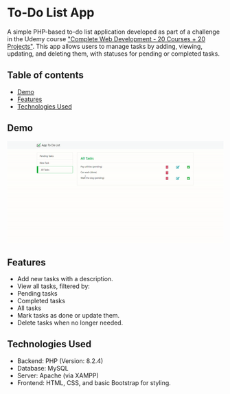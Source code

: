 # To-Do List App
A simple PHP-based to-do list application developed as part of a challenge in the Udemy course ["Complete Web Development - 20 Courses + 20 Projects"](https://www.udemy.com/course/web-completo). This app allows users to manage tasks by adding, viewing, updating, and deleting them, with statuses for pending or completed tasks.

## Table of contents
- [Demo](#demo)
- [Features](#features)
- [Technologies Used](#technologies-used)

## Demo
![Demo](./demo.gif)

## Features
 - Add new tasks with a description.
 - View all tasks, filtered by:
  - Pending tasks
  - Completed tasks
  - All tasks
 - Mark tasks as done or update them.
 - Delete tasks when no longer needed.

## Technologies Used
 - Backend: PHP (Version: 8.2.4)
 - Database: MySQL
 - Server: Apache (via XAMPP)
 - Frontend: HTML, CSS, and basic Bootstrap for styling.
